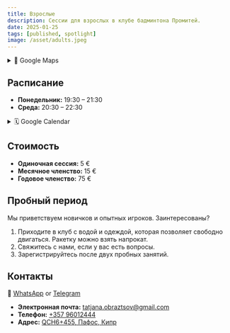```yaml
---
title: Взрослые  
description: Сессии для взрослых в клубе бадминтона Промитей.  
date: 2025-01-25  
tags: [published, spotlight]
image: /asset/adults.jpeg  
---
```


<details>
  <summary>📍 Google Maps</summary>
  <iframe loading="lazy" title="местоположение клуба Промитей на Google Maps" src="https://www.google.com/maps/embed?pb=!1m14!1m8!1m3!1d30969.00727662486!2d32.38969882402512!3d34.78775045525753!3m2!1i1024!2i768!4f13.1!3m3!1m2!1s0x14e706f987855cfd%3A0x1c8bf15674db946f!2sPromitheas%20Badminton%20Club!5e0!3m2!1sen!2s!4v1682168635664!5m2!1sen!2s" width="600" height="450" style="border:0" allowfullscreen="" referrerpolicy="no-referrer-when-downgrade"></iframe>
</details>

## Расписание

- **Понедельник:** 19:30 – 21:30  
- **Среда:** 20:30 – 22:30  

<details>
  <summary>🗓️ Google Calendar</summary>
  <iframe loading="lazy" title="Календарь для взрослых" src="https://calendar.google.com/calendar/embed?src=d0dc61182ea51b9e4df978b26caac2ee050a96c42c3c0ecb854765cac72db29e%40group.calendar.google.com&amp;ctz=Asia%2FNicosia&amp;hl={{lang}}&mode=AGENDA" style="border:0" width="100%" height="600" frameborder="0" scrolling="no"></iframe>
</details>

## Стоимость

- **Одиночная сессия:** 5 €  
- **Месячное членство:** 15 €  
- **Годовое членство:** 75 €  

## Пробный период

Мы приветствуем новичков и опытных игроков. Заинтересованы?

1. Приходите в клуб с водой и одеждой, которая позволяет свободно двигаться. Ракетку можно взять напрокат.  
2. Свяжитесь с нами, если у вас есть вопросы.  
3. Зарегистрируйтесь после двух пробных занятий.  

## Контакты

💬 [WhatsApp](https://chat.whatsapp.com/LDX0gEpeyzB2VzV7EgThvE) or [Telegram](https://t.me/promitheas_badminton_club_trial/3)

- **Электронная почта:** [tatjana.obraztsov@gmail.com](mailto:tatjana.obraztsov@gmail.com)  
- **Телефон:** [+357 96012444](tel:+35796012444)  
- **Адрес:** [QCH6+455, Пафос, Кипр](https://www.google.com/maps/dir/?api=1&destination=Promitheas+Badminton+Club)
